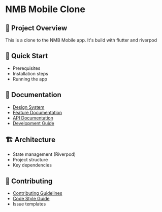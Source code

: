# NMB Mobile Clone

## 🎯 Project Overview
This is a clone to the NMB Mobile app. It's build with flutter and riverpod

## 🚀 Quick Start
- Prerequisites
- Installation steps
- Running the app

## 📖 Documentation
- [Design System](./docs/design/DESIGN_SYSTEM.md)
- [Feature Documentation](./docs/design/)
- [API Documentation](./docs/api/)
- [Development Guide](./docs/development/)

## 🏗️ Architecture
- State management (Riverpod)
- Project structure
- Key dependencies

## 🤝 Contributing
- [Contributing Guidelines](./docs/development/CONTRIBUTING.md)
- [Code Style Guide](./docs/development/CODE_STYLE.md)
- Issue templates
